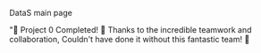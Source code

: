 DataS main page 

"🎉 Project 0 Completed! 🚀 Thanks to the incredible teamwork and collaboration, Couldn't have done it without this fantastic team! 👏 
